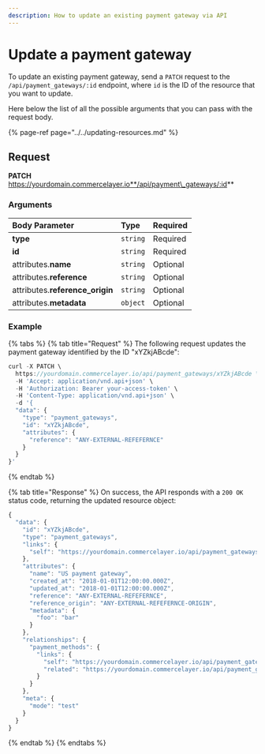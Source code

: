 ```yaml
---
description: How to update an existing payment gateway via API
---
```


# Update a payment gateway

To update an existing payment gateway, send a `PATCH` request to the `/api/payment_gateways/:id` endpoint, where `id` is the ID of the resource that you want to update.

Here below the list of all the possible arguments that you can pass with the request body.

{% page-ref page="../../updating-resources.md" %}

## Request

**PATCH** https://yourdomain.commercelayer.io**/api/payment\_gateways/:id**

### Arguments

| Body Parameter | Type | Required |
| :--- | :--- | :--- |
| **type** | `string` | Required |
| **id** | `string` | Required |
| attributes.**name** | `string` | Optional |
| attributes.**reference** | `string` | Optional |
| attributes.**reference\_origin** | `string` | Optional |
| attributes.**metadata** | `object` | Optional |

### Example

{% tabs %}
{% tab title="Request" %}
The following request updates the payment gateway identified by the ID "xYZkjABcde":

```javascript
curl -X PATCH \
  https://yourdomain.commercelayer.io/api/payment_gateways/xYZkjABcde \
  -H 'Accept: application/vnd.api+json' \
  -H 'Authorization: Bearer your-access-token' \
  -H 'Content-Type: application/vnd.api+json' \
  -d '{
  "data": {
    "type": "payment_gateways",
    "id": "xYZkjABcde",
    "attributes": {
      "reference": "ANY-EXTERNAL-REFEFERNCE"
    }
  }
}'
```
{% endtab %}

{% tab title="Response" %}
On success, the API responds with a `200 OK` status code, returning the updated resource object:

```javascript
{
  "data": {
    "id": "xYZkjABcde",
    "type": "payment_gateways",
    "links": {
      "self": "https://yourdomain.commercelayer.io/api/payment_gateways/xYZkjABcde"
    },
    "attributes": {
      "name": "US payment gateway",
      "created_at": "2018-01-01T12:00:00.000Z",
      "updated_at": "2018-01-01T12:00:00.000Z",
      "reference": "ANY-EXTERNAL-REFEFERNCE",
      "reference_origin": "ANY-EXTERNAL-REFEFERNCE-ORIGIN",
      "metadata": {
        "foo": "bar"
      }
    },
    "relationships": {
      "payment_methods": {
        "links": {
          "self": "https://yourdomain.commercelayer.io/api/payment_gateways/xYZkjABcde/relationships/payment_methods",
          "related": "https://yourdomain.commercelayer.io/api/payment_gateways/xYZkjABcde/payment_methods"
        }
      }
    },
    "meta": {
      "mode": "test"
    }
  }
}
```
{% endtab %}
{% endtabs %}

